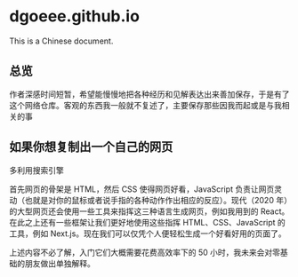# dgoeee.github.io

This is a Chinese document.

## 总览

作者深感时间短暂，希望能慢慢地把各种经历和见解表达出来善加保存，于是有了这个网络仓库。客观的东西我一般就不复述了，主要保存那些因我而起或是与我相关的事

## 如果你想复制出一个自己的网页

多利用搜索引擎

首先网页的骨架是 HTML，然后 CSS 使得网页好看，JavaScript 负责让网页灵动（也就是对你的鼠标或者说手指的各种动作作出相应的反应）。现代（2020 年）的大型网页还会使用一些工具来指挥这三种语言生成网页，例如我用到的 React。在此之上还有一些框架让我们更好地使用这些指挥 HTML、CSS、JavaScript 的工具，例如 Next.js。现在我们可以仅凭个人便轻松生成一个好看好用的页面了。

上述内容不必了解，入门它们大概需要花费高效率下的 50 小时，我未来会对零基础的朋友做出单独解释。
